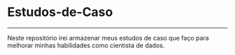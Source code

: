 # Estudos-de-Caso

-----------------------------------------------

Neste repositório irei armazenar meus estudos de caso que faço para
  melhorar minhas habilidades como cientista de dados.
